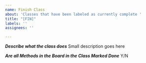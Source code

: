 ```yaml
---
name: Finish Class
about: 'Classes that have been labeled as currently complete '
title: "[FIN]"
labels: ''
assignees: ''

---
```


***Describe what the class does***
Small description goes here

***Are all Methods in the Board in the Class Marked Done***
Y/N
